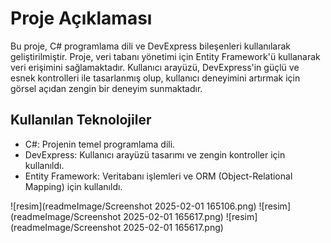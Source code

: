 # Proje Açıklaması

Bu proje, C# programlama dili ve DevExpress bileşenleri kullanılarak geliştirilmiştir. Proje, veri tabanı yönetimi için Entity Framework'ü kullanarak veri erişimini sağlamaktadır. Kullanıcı arayüzü, DevExpress'in güçlü ve esnek kontrolleri ile tasarlanmış olup, kullanıcı deneyimini artırmak için görsel açıdan zengin bir deneyim sunmaktadır.

## Kullanılan Teknolojiler
- C#: Projenin temel programlama dili.
- DevExpress: Kullanıcı arayüzü tasarımı ve zengin kontroller için kullanıldı.
- Entity Framework: Veritabanı işlemleri ve ORM (Object-Relational Mapping) için kullanıldı.

![resim](readmeImage/Screenshot 2025-02-01 165106.png)
![resim](readmeImage/Screenshot 2025-02-01 165617.png)
![resim](readmeImage/Screenshot 2025-02-01 165617.png)

